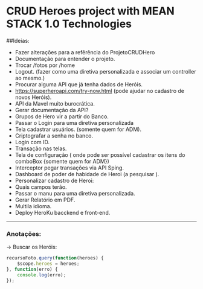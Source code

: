 # CRUD Heroes project with MEAN STACK 1.0 Technologies



##Ideias: 

* Fazer alterações para a refêrência do ProjetoCRUDHero
* Documentação para entender o projeto.
* Trocar /fotos por /home
* Logout. (fazer como uma diretiva personalizada e associar um controller ao mesmo.)
* Procurar alguma API que já tenha dados de Heróis.
* https://superheroapi.com/try-now.html (pode ajudar no cadastro de novos Heróis).
* API da Mavel muito burocrática.
* Gerar documentação da API?
* Grupos de Hero vir a partir do Banco.
* Passar o Login para uma diretiva personalizada
* Tela cadastrar usuários. (somente quem for ADM).
* Criptografar a senha no banco.
* Login com ID.
*  Transação nas telas.
* Tela de configuração ( onde pode ser possível cadastrar os itens do comboBox {somente quem for ADM})
* Interceptor pegar transações via API Sping.
* Dashboard de poder de habidade de Heroi (a pesquisar ).
*  Personalizar cadastro de Heroi:
*  Quais campos terão.
* Passar o manu para uma diretiva personalizada.
* Gerar Relatório em PDF.
* Multila idioma.
* Deploy HeroKu bacckend e front-end.




______________________________________________________________________



### Anotações:

-> Buscar os Heróis:

```javascript
recursoFoto.query(function(heroes) {
    $scope.heroes = heroes;
}, function(erro) {
    console.log(erro);
});
```


